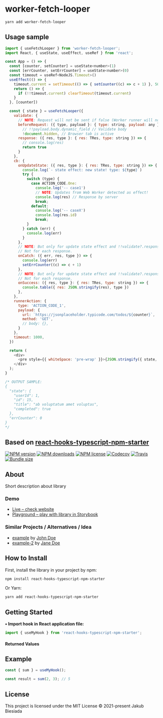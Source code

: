 # worker-fetch-looper

```bash
yarn add worker-fetch-looper
```

## Usage sample

```js
import { useFetchLooper } from 'worker-fetch-looper';
import React, { useState, useEffect, useRef } from 'react';

const App = () => {
  const [counter, setCounter] = useState<number>(1)
  const [errCounter, setErrCounter] = useState<number>(0)
  const timeout = useRef<NodeJS.Timeout>()
  useEffect(() => {
    timeout.current = setTimeout(() => { setCounter((c) => c + 1) }, 5000)
    return () => {
      if (!!timeout.current) clearTimeout(timeout.current)
    }
  }, [counter])

  const { state } = useFetchLooper({
    validate: {
      // NOTE: Request will not be sent if false (Worker runner will not be started)
      beforeRequest: ({ type, payload }: { type: string, payload: any }) =>
        // !!payload.body.dynamic_field // Validate body
        !document.hidden, // Browser tab is active
      response: ({ res, type }: { res: TRes, type: string }) => {
        // console.log(res)
        return true
      }
    },
    cb: {
      onUpdateState: ({ res, type }: { res: TRes, type: string }) => {
        console.log(`- state effect: new state! type: ${type}`)
        try {
          switch (type) {
            case ACTION_CODE.One:
              console.log('-- case1')
              // NOTE: Updates from Web Worker detected as effect!
              console.log(res) // Response by server
              break;
            default:
              console.log('-- caseX')
              console.log(res.id)
              break;
          }
        } catch (err) {
          console.log(err)
        }
      },
      // NOTE: But only for update state effect and !!validate?.response fuckup!
      // Not for each response.
      onCatch: ({ err, res, type }) => {
        console.log(err)
        setErrCounter((c) => c + 1)
      },
      // NOTE: But only for update state effect and !!validate?.response success!
      // Not for each response.
      onSuccess: ({ res, type }: { res: TRes, type: string }) => {
        console.table({ res: JSON.stringify(res), type })
      },
    },
    runnerAction: {
      type: 'ACTION_CODE_1',
      payload: {
        url: `https://jsonplaceholder.typicode.com/todos/${counter}`,
        method: 'GET',
        // body: {},
      }
    },
    timeout: 1000,
  })

  return (
    <div>
      <pre style={{ whiteSpace: 'pre-wrap' }}>{JSON.stringify({ state, errCounter }, null, 2)}</pre>
    </div>
  );
}

/* OUTPUT SAMPLE:
{
  "state": {
    "userId": 1,
    "id": 15,
    "title": "ab voluptatum amet voluptas",
    "completed": true
  },
  "errCounter": 0
}
*/
```

## Based on [react-hooks-typescript-npm-starter](https://github.com/the-mes/react-hooks-typescript-npm-starter)

[![NPM version](https://img.shields.io/npm/v/react-hooks-typescript-npm-starter?style=flat-square)](https://www.npmjs.com/package/react-hooks-typescript-npm-starter)
[![NPM downloads](https://img.shields.io/npm/dm/react-hooks-typescript-npm-starter?style=flat-square)](https://www.npmjs.com/package/react-hooks-typescript-npm-starter)
[![NPM license](https://img.shields.io/npm/l/react-hooks-typescript-npm-starter?style=flat-square)](https://www.npmjs.com/package/react-hooks-typescript-npm-starter)
[![Codecov](https://img.shields.io/codecov/c/github/the-mes/react-hooks-typescript-npm-starter?style=flat-square)](https://codecov.io/gh/the-mes/react-hooks-typescript-npm-starter)
[![Travis](https://img.shields.io/travis/com/the-mes/react-hooks-typescript-npm-starter/main?style=flat-square)](https://travis-ci.com/the-mes/react-hooks-typescript-npm-starter)
[![Bundle size](https://img.shields.io/bundlephobia/min/react-hooks-typescript-npm-starter?style=flat-square)](https://bundlephobia.com/result?p=react-hooks-typescript-npm-starter)

## About

Short description about library

### Demo

- [Live – check website](#)
- [Playground – play with library in Storybook](#)

### Similar Projects / Alternatives / Idea

- [example](#) by [John Doe](#)
- [example-2](#) by [Jane Doe](#)

## How to Install

First, install the library in your project by npm:

```sh
npm install react-hooks-typescript-npm-starter
```

Or Yarn:

```sh
yarn add react-hooks-typescript-npm-starter
```

## Getting Started

**• Import hook in React application file:**

```js
import { useMyHook } from 'react-hooks-typescript-npm-starter';
```

#### Returned Values

<!-- TODO -->

## Example

```js
const { sum } = useMyHook();

const result = sum(2, 3); // 5
```

## License

This project is licensed under the MIT License © 2021-present Jakub Biesiada
